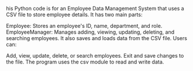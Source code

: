 his Python code is for an Employee Data Management System that uses a CSV file to store employee details. It has two main parts:

Employee: Stores an employee's ID, name, department, and role.
EmployeeManager: Manages adding, viewing, updating, deleting, and searching employees. It also saves and loads data from the CSV file.
Users can:

Add, view, update, delete, or search employees.
Exit and save changes to the file.
The program uses the csv module to read and write data.
